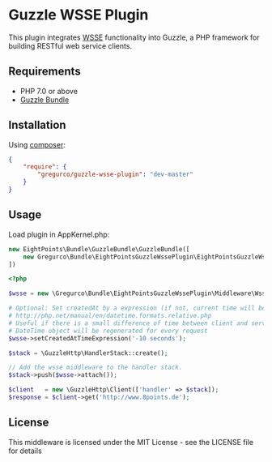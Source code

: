 Guzzle WSSE Plugin
==================
This plugin integrates [WSSE][1] functionality into Guzzle, a PHP framework for building RESTful web service clients.


Requirements
------------
 - PHP 7.0 or above
 - [Guzzle Bundle][2]

 
Installation
------------
Using [composer][3]:

``` json
{
    "require": {
        "gregurco/guzzle-wsse-plugin": "dev-master"
    }
}
```


Usage
-----
Load plugin in AppKernel.php:
``` php
new EightPoints\Bundle\GuzzleBundle\GuzzleBundle([
    new Gregurco\Bundle\EightPointsGuzzleWssePlugin\EightPointsGuzzleWssePlugin(),
])
```


``` php
<?php 

$wsse = new \Gregurco\Bundle\EightPointsGuzzleWssePlugin\Middleware\WsseAuthMiddleware($username, $password);

# Optional: Set createdAt by a expression (if not, current time will be used automatically)
# http://php.net/manual/en/datetime.formats.relative.php
# Useful if there is a small difference of time between client and server
# DateTime object will be regenerated for every request
$wsse->setCreatedAtTimeExpression('-10 seconds');

$stack = \GuzzleHttp\HandlerStack::create();

// Add the wsse middleware to the handler stack.
$stack->push($wsse->attach());

$client   = new \GuzzleHttp\Client(['handler' => $stack]);
$response = $client->get('http://www.8points.de');
```

License
-------
This middleware is licensed under the MIT License - see the LICENSE file for details

[1]: http://www.xml.com/pub/a/2003/12/17/dive.html
[2]: https://github.com/8p/GuzzleBundle
[3]: https://getcomposer.org/
